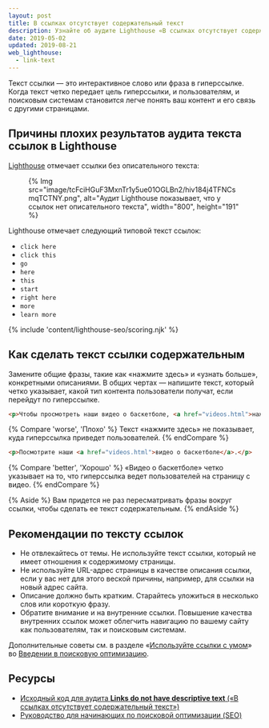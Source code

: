```yaml
---
layout: post
title: В ссылках отсутствует содержательный текст
description: Узнайте об аудите Lighthouse «В ссылках отсутствует содержательный текст».
date: 2019-05-02
updated: 2019-08-21
web_lighthouse:
  - link-text
---
```


Текст ссылки — это интерактивное слово или фраза в гиперссылке. Когда текст четко передает цель гиперссылки, и пользователям, и поисковым системам становится легче понять ваш контент и его связь с другими страницами.

## Причины плохих результатов аудита текста ссылок в Lighthouse

[Lighthouse](https://developers.google.com/web/tools/lighthouse/) отмечает ссылки без описательного текста:

<figure>{% Img src="image/tcFciHGuF3MxnTr1y5ue01OGLBn2/hiv184j4TFNCsmqTCTNY.png", alt="Аудит Lighthouse показывает, что у ссылок нет описательного текста", width="800", height="191" %}</figure>

Lighthouse отмечает следующий типовой текст ссылок:

- `click here`
- `click this`
- `go`
- `here`
- `this`
- `start`
- `right here`
- `more`
- `learn more`

{% include 'content/lighthouse-seo/scoring.njk' %}

## Как сделать текст ссылки содержательным

Замените общие фразы, такие как «нажмите здесь» и «узнать больше», конкретными описаниями. В общих чертах — напишите текст, который четко указывает, какой тип контента пользователи получат, если перейдут по гиперссылке.

```html
<p>Чтобы просмотреть наши видео о баскетболе, <a href="videos.html">нажмите здесь</a>.</p>
```

{% Compare 'worse', 'Плохо' %} Текст «нажмите здесь» не показывает, куда гиперссылка приведет пользователей. {% endCompare %}

```html
<p>Посмотрите наши <a href="videos.html">видео о баскетболе</a>.</p>
```

{% Compare 'better', 'Хорошо' %} «Видео о баскетболе» четко указывает на то, что гиперссылка ведет пользователей на страницу с видео. {% endCompare %}

{% Aside %} Вам придется не раз пересматривать фразы вокруг ссылки, чтобы сделать ее текст содержательным. {% endAside %}

## Рекомендации по тексту ссылок

- Не отвлекайтесь от темы. Не используйте текст ссылки, который не имеет отношения к содержимому страницы.
- Не используйте URL-адрес страницы в качестве описания ссылки, если у вас нет для этого веской причины, например, для ссылки на новый адрес сайта.
- Описание должно быть кратким. Старайтесь уложиться в несколько слов или короткую фразу.
- Обратите внимание и на внутренние ссылки. Повышение качества внутренних ссылок может облегчить навигацию по вашему сайту как пользователям, так и поисковым системам.

Дополнительные советы см. в разделе «[Используйте ссылки с умом](https://support.google.com/webmasters/answer/7451184#uselinkswisely)» во [Введении в поисковую оптимизацию](https://support.google.com/webmasters/answer/7451184).

## Ресурсы

- [Исходный код для аудита **Links do not have descriptive text** («В ссылках отсутствует содержательный текст»)](https://github.com/GoogleChrome/lighthouse/blob/master/lighthouse-core/audits/seo/link-text.js)
- [Руководство для начинающих по поисковой оптимизации (SEO)](https://support.google.com/webmasters/answer/7451184)
